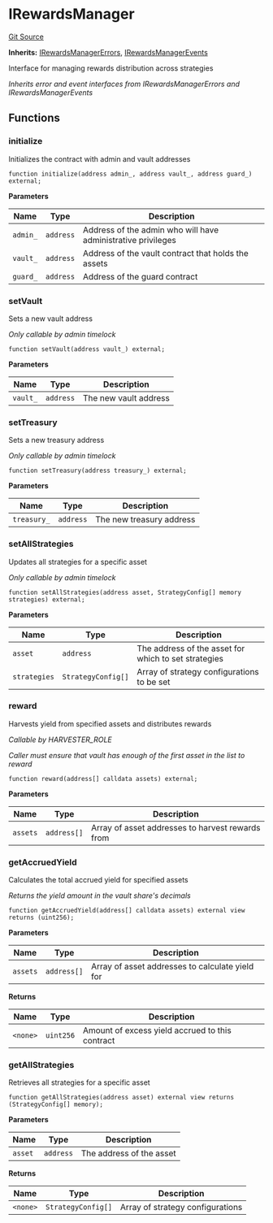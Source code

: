 # IRewardsManager
[Git Source](https://github.com/Level-Money/contracts/blob/dc473999128bb60d87e479b557f6971af65ff8db/src/v2/interfaces/level/IRewardsManager.sol)

**Inherits:**
[IRewardsManagerErrors](/src/v2/interfaces/level/IRewardsManager.sol/interface.IRewardsManagerErrors.md), [IRewardsManagerEvents](/src/v2/interfaces/level/IRewardsManager.sol/interface.IRewardsManagerEvents.md)

Interface for managing rewards distribution across strategies

*Inherits error and event interfaces from IRewardsManagerErrors and IRewardsManagerEvents*


## Functions
### initialize

Initializes the contract with admin and vault addresses


```solidity
function initialize(address admin_, address vault_, address guard_) external;
```
**Parameters**

|Name|Type|Description|
|----|----|-----------|
|`admin_`|`address`|Address of the admin who will have administrative privileges|
|`vault_`|`address`|Address of the vault contract that holds the assets|
|`guard_`|`address`|Address of the guard contract|


### setVault

Sets a new vault address

*Only callable by admin timelock*


```solidity
function setVault(address vault_) external;
```
**Parameters**

|Name|Type|Description|
|----|----|-----------|
|`vault_`|`address`|The new vault address|


### setTreasury

Sets a new treasury address

*Only callable by admin timelock*


```solidity
function setTreasury(address treasury_) external;
```
**Parameters**

|Name|Type|Description|
|----|----|-----------|
|`treasury_`|`address`|The new treasury address|


### setAllStrategies

Updates all strategies for a specific asset

*Only callable by admin timelock*


```solidity
function setAllStrategies(address asset, StrategyConfig[] memory strategies) external;
```
**Parameters**

|Name|Type|Description|
|----|----|-----------|
|`asset`|`address`|The address of the asset for which to set strategies|
|`strategies`|`StrategyConfig[]`|Array of strategy configurations to be set|


### reward

Harvests yield from specified assets and distributes rewards

*Callable by HARVESTER_ROLE*

*Caller must ensure that vault has enough of the first asset in the list to reward*


```solidity
function reward(address[] calldata assets) external;
```
**Parameters**

|Name|Type|Description|
|----|----|-----------|
|`assets`|`address[]`|Array of asset addresses to harvest rewards from|


### getAccruedYield

Calculates the total accrued yield for specified assets

*Returns the yield amount in the vault share's decimals*


```solidity
function getAccruedYield(address[] calldata assets) external view returns (uint256);
```
**Parameters**

|Name|Type|Description|
|----|----|-----------|
|`assets`|`address[]`|Array of asset addresses to calculate yield for|

**Returns**

|Name|Type|Description|
|----|----|-----------|
|`<none>`|`uint256`|Amount of excess yield accrued to this contract|


### getAllStrategies

Retrieves all strategies for a specific asset


```solidity
function getAllStrategies(address asset) external view returns (StrategyConfig[] memory);
```
**Parameters**

|Name|Type|Description|
|----|----|-----------|
|`asset`|`address`|The address of the asset|

**Returns**

|Name|Type|Description|
|----|----|-----------|
|`<none>`|`StrategyConfig[]`|Array of strategy configurations|


